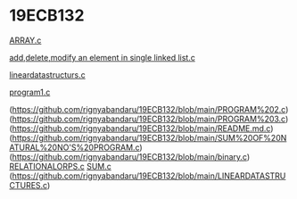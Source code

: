 # 19ECB132
[ARRAY.c](https://github.com/rignyabandaru/19ECB132/blob/main/ADD%2CDELETE%2CMODIFY%20AN%20ELEMENT%20IN%20ARRAY.c)

[add,delete,modify an element in single linked list.c](https://github.com/rignyabandaru/19ECB132/blob/main/ADD%2CDELETE%2CMODIFY%20IN%20SINGLE%20LINKED%20LIST.c)

[lineardatastructurs.c](https://github.com/rignyabandaru/19ECB132/blob/main/LINEARDATASTRUCTURES.c)

[program1.c](https://github.com/rignyabandaru/19ECB132/blob/main/PROGRAM%201.c)

(https://github.com/rignyabandaru/19ECB132/blob/main/PROGRAM%202.c)
(https://github.com/rignyabandaru/19ECB132/blob/main/PROGRAM%203.c)
(https://github.com/rignyabandaru/19ECB132/blob/main/README.md.c)
(https://github.com/rignyabandaru/19ECB132/blob/main/SUM%20OF%20NATURAL%20NO'S%20PROGRAM.c)
(https://github.com/rignyabandaru/19ECB132/blob/main/binary.c)
[RELATIONALORPS.c](https://github.com/rignyabandaru/19ECB132/blob/main/relationaloprs.c)
[SUM.c](https://github.com/rignyabandaru/19ECB132/blob/main/sum.c)
(https://github.com/rignyabandaru/19ECB132/blob/main/LINEARDATASTRUCTURES.c)
